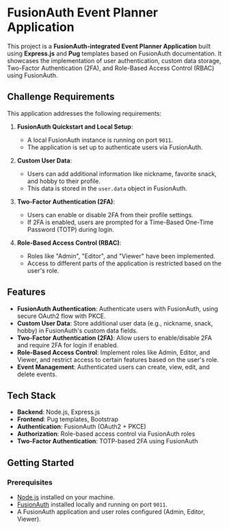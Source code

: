 # FusionAuth Event Planner Application

This project is a **FusionAuth-integrated Event Planner Application** built using **Express.js** and **Pug** templates based on FusionAuth documentation. It showcases the implementation of user authentication, custom data storage, Two-Factor Authentication (2FA), and Role-Based Access Control (RBAC) using FusionAuth.

## Challenge Requirements

This application addresses the following requirements:

1. **FusionAuth Quickstart and Local Setup**:
   - A local FusionAuth instance is running on port `9011`.
   - The application is set up to authenticate users via FusionAuth.

2. **Custom User Data**:
   - Users can add additional information like nickname, favorite snack, and hobby to their profile.
   - This data is stored in the `user.data` object in FusionAuth.

3. **Two-Factor Authentication (2FA)**:
   - Users can enable or disable 2FA from their profile settings.
   - If 2FA is enabled, users are prompted for a Time-Based One-Time Password (TOTP) during login.

4. **Role-Based Access Control (RBAC)**:
   - Roles like "Admin", "Editor", and "Viewer" have been implemented.
   - Access to different parts of the application is restricted based on the user's role.
   
## Features

- **FusionAuth Authentication**: Authenticate users with FusionAuth, using secure OAuth2 flow with PKCE.
- **Custom User Data**: Store additional user data (e.g., nickname, snack, hobby) in FusionAuth's custom data fields.
- **Two-Factor Authentication (2FA)**: Allow users to enable/disable 2FA and require 2FA for login if enabled.
- **Role-Based Access Control**: Implement roles like Admin, Editor, and Viewer, and restrict access to certain features based on the user's role.
- **Event Management**: Authenticated users can create, view, edit, and delete events.

## Tech Stack

- **Backend**: Node.js, Express.js
- **Frontend**: Pug templates, Bootstrap
- **Authentication**: FusionAuth (OAuth2 + PKCE)
- **Authorization**: Role-based access control via FusionAuth roles
- **Two-Factor Authentication**: TOTP-based 2FA using FusionAuth

## Getting Started

### Prerequisites

- [Node.js](https://nodejs.org/) installed on your machine.
- [FusionAuth](https://fusionauth.io/) installed locally and running on port `9011`.
- A FusionAuth application and user roles configured (Admin, Editor, Viewer).

